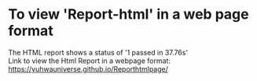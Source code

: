 # To view 'Report-html' in a web page format

The HTML report shows a status of '1 passed in 37.76s' <br>
Link to view the Html Report in a webpage format: https://yuhwauniverse.github.io/Reporthtmlpage/
